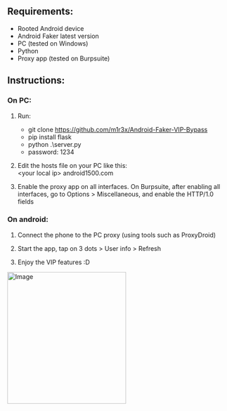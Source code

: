 
## Requirements:
- Rooted Android device
- Android Faker latest version
- PC (tested on Windows)
- Python
- Proxy app (tested on Burpsuite)


## Instructions:

### On PC:
1. Run:
	- git clone https://github.com/m1r3x/Android-Faker-VIP-Bypass
	- pip install flask
	- python .\server.py 
	- password: 1234

3. Edit the hosts file on your PC like this:  
\<your local ip\>	android1500.com

4. Enable the proxy app on all interfaces. On Burpsuite, after enabling all interfaces, go to Options > Miscellaneous, and enable the HTTP/1.0 fields

### On android:
1. Connect the phone to the PC proxy (using tools such as ProxyDroid)

2. Start the app, tap on 3 dots > User info > Refresh

3. Enjoy the VIP features :D
  <img src="https://github.com/m1r3x/Android-Faker-VIP-Bypass/assets/67225649/2d6c9eb2-0795-4219-bc47-428a218604f5" alt="Image" width="270" height="300">




